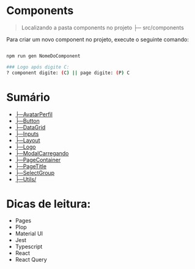 # Components

> Localizando a pasta components no projeto ├─ src/components

Para criar um novo component no projeto, execute o seguinte comando:


```bash

npm run gen NomeDoComponent

### Logo após digite C:
? component digite: (C) || page digite: (P) C

```


# Sumário

- [├─AvatarPerfil](https://github.com/rmelo-unica/dock/blob/main/Components/AvatarPerfil.md)
- [├─Button](https://github.com/rmelo-unica/dock/blob/main/Components/Button.md)
- [├─DataGrid](https://github.com/rmelo-unica/dock/blob/main/Components/DataGrid.md)
- [├─Inputs](https://github.com/rmelo-unica/dock/blob/main/Components/Inputs.md)
- [├─Layout](https://github.com/rmelo-unica/dock/blob/main/Components/Layout.md)
- [├─Logo](https://github.com/rmelo-unica/dock/blob/main/Components/Logo.md)
- [├─ModalCarregando](https://github.com/rmelo-unica/dock/blob/main/Components/ModalCarregando.md)
- [├─PageContainer](https://github.com/rmelo-unica/dock/blob/main/Components/PageContainer.md)
- [├─PageTitle](https://github.com/rmelo-unica/dock/blob/main/Components/PageTitle.md)
- [├─SelectGroup](https://github.com/rmelo-unica/dock/blob/main/Components/SelectGroup.md)
- [├─Utils/](https://github.com/rmelo-unica/dock/blob/main/Components/Utils.md) 
 
 
# Dicas de leitura:
- Pages
- Plop
- Material UI
- Jest
- Typescript
- React
- React Query







 










